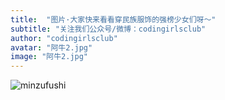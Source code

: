 ```yaml
---
title:  "图片·大家快来看看穿民族服饰的强榜少女们呀～"
subtitle: "关注我们公众号/微博：codingirlsclub"
author: "codingirlsclub"
avatar: "阿牛2.jpg"
image: "阿牛2.jpg"
---
```


![minzufushi](/asserts/images/阿牛2.jpg)
